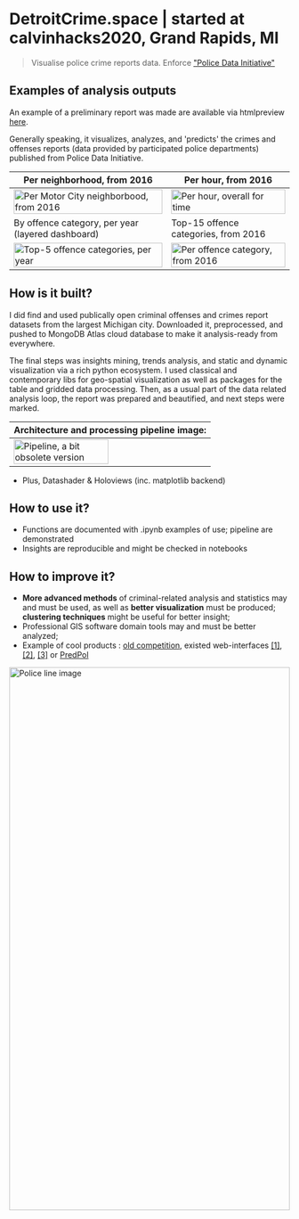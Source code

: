 # DetroitCrime.space | started at calvinhacks2020, Grand Rapids, MI
> Visualise police crime reports data. Enforce ["Police Data Initiative"](https://www.policedatainitiative.org/participating-agencies/)

## Examples of analysis outputs
An example of a preliminary report was made are available via htmlpreview [here](https://htmlpreview.github.io/?https://github.com/Witold1/DetroitCrime.space/blob/master/reports/visualizations_prereport.html).

Generally speaking, it visualizes, analyzes, and 'predicts' the crimes and offenses reports (data provided by participated police departments) published from Police Data Initiative.

| Per neighborhood, from 2016                                                                                          | Per hour, from 2016                                                                                           |
|----------------------------------------------------------------------------------------------------------------------|---------------------------------------------------------------------------------------------------------------|
| <img src="https://i.imgur.com/RkqZDxX.png" align="center" alt="Per Motor City neighborbood, from 2016" width="100%"> | <img src="https://i.imgur.com/CPMqiAO.png" align="center" alt="Per hour, overall for time" width="100%">      |
| By offence category, per year (layered dashboard)                                                                                        | Top-15 offence categories, from 2016                                                                          |
| <img src="https://i.imgur.com/09fsVdq.png" align="center" alt="Top-5 offence categories, per year" width="100%">     | <img src="https://i.imgur.com/ksYk0wF.png" align="center" alt="Per offence category, from 2016" width="100%"> |

## How is it built?
I did find and used publically open criminal offenses and crimes report datasets from the largest Michigan city. Downloaded it, preprocessed, and pushed to MongoDB Atlas cloud database to make it analysis-ready from everywhere.   

The final steps was insights mining, trends analysis, and static and dynamic visualization via a rich python ecosystem. I used classical and contemporary libs for geo-spatial visualization as well as packages for the table and gridded data processing. Then, as a usual part of the data related analysis loop, the report was prepared and beautified, and next steps were marked.

| Architecture and processing pipeline image:                                                                                               |
|-------------------------------------------------------------------------------------------------------------|
| <img src="https://i.imgur.com/HD8ek3s.png" alt="Pipeline, a bit obsolete version" height="70%" width="70%"> |

* Plus, Datashader & Holoviews (inc. matplotlib backend)


## How to use it?
* Functions are documented with .ipynb examples of use; pipeline are demonstrated
* Insights are reproducible and might be checked in notebooks

## How to improve it?
* **More advanced methods** of criminal-related analysis and statistics may and must be used, as well as **better visualization** must be produced; **clustering techniques** might be useful for better insight;
* Professional GIS software domain tools may and must be better analyzed;
* Example of cool products : [old competition](https://www.kaggle.com/c/sf-crime/notebooks), existed web-interfaces [\[1\]](https://cityofdetroit.github.io/crime-viewer/), [\[2\]](http://people.ischool.berkeley.edu/~john.blakkan/ischool_version/index.html), [\[3\]](https://chicagocrimescenes.blogspot.com/) or [PredPol](https://www.predpol.com/)

<img src="https://gallery.yopriceville.com/var/resizes/Free-Clipart-Pictures/Police-PNG/Police_Line_Transparent_PNG_Clip_Art_Image.png?m=1527240027" alt="Police line image" height="50%" width="100%">
